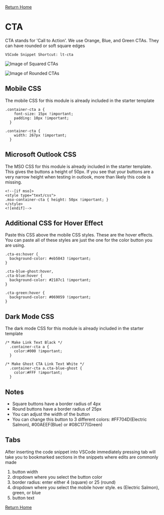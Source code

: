 
[Return Home](index.md)

# CTA
CTA stands for 'Call to Action'. We use Orange, Blue, and Green CTAs. They can have rounded or soft square edges
```
VSCode Snippet Shortcut: lt-cta
```

![Image of Squared CTAs](https://s3.amazonaws.com/marketing.lendingtree.com/email/module-library/lt-cta-square.png)

![Image of Rounded CTAs](https://s3.amazonaws.com/marketing.lendingtree.com/email/module-library/lt-cta-round.png)


## Mobile CSS
The mobile CSS for this module is already included in the starter template
```
.container-cta a {
    font-size: 15px !important;
    padding: 10px !important;
  }

.container-cta {
    width: 267px !important;
  }

```

## Microsoft Outlook CSS
The MSO CSS for this module is already included in the starter template. This gives the buttons a height of 50px. If you see that your buttons are a very narrow height when testing in outlook, more than likely this code is missing.
```
<!--[if mso]>
<style type="text/css">
.mso-container-cta { height: 50px !important; }
</style>
<![endif]-->

```


## Additional CSS for Hover Effect
Paste this CSS above the mobile CSS styles. These are the hover effects. You can paste all of these styles are just the one for the color button you are using.
```
.cta-es:hover { 
  background-color: #eb5843 !important;
}

.cta-blue-ghost:hover,
.cta-blue:hover { 
  background-color: #2187c1 !important; 
}

.cta-green:hover { 
  background-color: #069059 !important; 
}

```

## Dark Mode CSS
The dark mode CSS for this module is already included in the starter template
```
/* Make Link Text Black */
  .container-cta a {
    color:#000 !important;
  }

/* Make Ghost CTA Link Text White */
  .container-cta a.cta-blue-ghost {
    color:#FFF !important;
  }
```

## Notes
- Square buttons have a border radius of 4px
- Round buttons have a border radius of 25px
- You can adjust the width of the button
- You can change this button to 3 different colors: #FF704D(Electric Salmon), #00AEEF(Blue) or #08C177(Green)

## Tabs
After inserting the code snippet into VSCode immediately pressing tab will take you to bookmarked sections in the snippets where edits are commonly made
1. button width
2. dropdown where you select the button color
3. border radius: enter either 4 (square) or 25 (round)
4. dropdown where you select the mobile hover style. es (Electric Salmon), green, or blue
5. button text

[Return Home](index.md)
